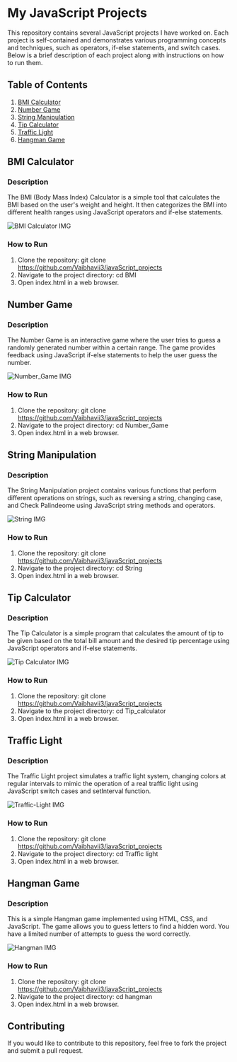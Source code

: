 # My JavaScript Projects

This repository contains several JavaScript projects I have worked on. Each project is self-contained and demonstrates various programming concepts and techniques, such as operators, if-else statements, and switch cases. Below is a brief description of each project along with instructions on how to run them.

## Table of Contents

1. [BMI Calculator](#bmi-calculator)
2. [Number Game](#number-game)
3. [String Manipulation](#string-manipulation)
4. [Tip Calculator](#tip-calculator)
5. [Traffic Light](#traffic-light)
6. [Hangman Game](#hangman-game)

## BMI Calculator

### Description
The BMI (Body Mass Index) Calculator is a simple tool that calculates the BMI based on the user's weight and height. It then categorizes the BMI into different health ranges using JavaScript operators and if-else statements.

![BMI Calculator IMG](BMI/display.png)

### How to Run
1. Clone the repository: git clone https://github.com/Vaibhavii3/javaScript_projects
2. Navigate to the project directory: cd BMI
3. Open index.html in a web browser.

## Number Game

### Description
The Number Game is an interactive game where the user tries to guess a randomly generated number within a certain range. The game provides feedback using JavaScript if-else statements to help the user guess the number.

![Number_Game IMG](Number_Game/display.png)

### How to Run
1. Clone the repository: git clone https://github.com/Vaibhavii3/javaScript_projects
2. Navigate to the project directory: cd Number_Game
3. Open index.html in a web browser.

## String Manipulation

### Description
The String Manipulation project contains various functions that perform different operations on strings, such as reversing a string, changing case, and Check Palindeome using JavaScript string methods and operators.

![String IMG](String/display.png)

### How to Run
1. Clone the repository: git clone https://github.com/Vaibhavii3/javaScript_projects
2. Navigate to the project directory: cd String
3. Open index.html in a web browser.

## Tip Calculator

### Description
The Tip Calculator is a simple program that calculates the amount of tip to be given based on the total bill amount and the desired tip percentage using JavaScript operators and if-else statements.

![Tip Calculator IMG](Tip_calculator/display.png)

### How to Run
1. Clone the repository: git clone https://github.com/Vaibhavii3/javaScript_projects
2. Navigate to the project directory: cd Tip_calculator
3. Open index.html in a web browser.

## Traffic Light

### Description
The Traffic Light project simulates a traffic light system, changing colors at regular intervals to mimic the operation of a real traffic light using JavaScript switch cases and setInterval function.

![Traffic-Light IMG](Traffic-Light/display.png)

### How to Run
1. Clone the repository: git clone https://github.com/Vaibhavii3/javaScript_projects
2. Navigate to the project directory: cd Traffic light
3. Open index.html in a web browser.

## Hangman Game

### Description
This is a simple Hangman game implemented using HTML, CSS, and JavaScript. The game allows you to guess letters to find a hidden word. You have a limited number of attempts to guess the word correctly.

![Hangman IMG](Hangman/display.png)

### How to Run
1. Clone the repository: git clone https://github.com/Vaibhavii3/javaScript_projects
2. Navigate to the project directory: cd hangman
3. Open index.html in a web browser.   

## Contributing
If you would like to contribute to this repository, feel free to fork the project and submit a pull request.

